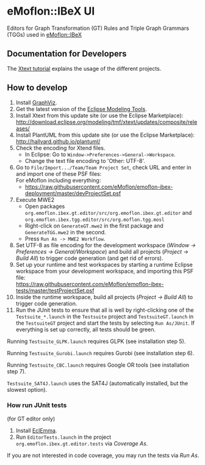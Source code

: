# eMoflon::IBeX UI
Editors for Graph Transformation (GT) Rules and Triple Graph Grammars (TGGs)
	used in [eMoflon::IBeX](https://github.com/eMoflon/emoflon-ibex)

## Documentation for Developers
The [Xtext tutorial](https://www.eclipse.org/Xtext/documentation/102_domainmodelwalkthrough.html)
	explains the usage of the different projects.

## How to develop
1. Install [GraphViz](http://www.graphviz.org/download/).
2. Get the latest version of the [Eclipse Modeling Tools](https://www.eclipse.org/downloads/packages/).
3. Install Xtext from this update site (or use the Eclipse Marketplace):
	http://download.eclipse.org/modeling/tmf/xtext/updates/composite/releases/
4. Install PlantUML from this update site (or use the Eclipse Marketplace):
	http://hallvard.github.io/plantuml/
5. Check the encoding for Xtend files.
    - In Eclipse: Go to ```Window->Preferences->General->Workspace```.
    - Change the text file encoding to 'Other: UTF-8'.
6. Go to ```File/Import.../Team/Team Project Set```, check URL and enter in and import one of these PSF files:<br/>
   For eMoflon including everything:	<br/>
	- https://raw.githubusercontent.com/eMoflon/emoflon-ibex-deployment/master/devProjectSet.psf <br/>
7. Execute MWE2
    - Open packages ```org.emoflon.ibex.gt.editor/src/org.emoflon.ibex.gt.editor``` and ```org.emoflon.ibex.tgg.editor/src/org.moflon.tgg.mosl```
    - Right-click on ```GenerateGT.mwe2``` in the first package and ```GenerateTGG.mwe2``` in the second.
    - Press ```Run As -> MWE2 Workflow```.
8. Set UTF-8 as file encoding for the development workspace (*Window &rarr; Preferences &rarr; General/Workspace*) and build all projects (*Project &rarr; Build All*) to trigger code generation (and get rid of errors).
9. Set up your runtime and test workspaces by starting a runtime Eclipse workspace
	from your development workspace, and importing this PSF file:<br/>
	https://raw.githubusercontent.com/eMoflon/emoflon-ibex-tests/master/testProjectSet.psf
10. Inside the runtime workspace, build all projects (*Project &rarr; Build All*) to trigger code generation.
11. Run the JUnit tests to ensure that all is well by right-clicking
	one of the ```Testsuite_*.launch``` in the ```Testsuite``` project
	and ```TestsuiteGT.launch``` in the ```TestsuiteGT``` project
	and start the tests by selecting ```Run As/JUnit```.
	If everything is set up correctly, all tests should be green.

Running ```Testsuite_GLPK.launch``` requires GLPK (see installation step 5).
	
Running ```Testsuite_Gurobi.launch``` requires Gurobi (see installation step 6).

Running ```Testsuite_CBC.launch``` requires Google OR tools (see installation step 7).

```Testsuite_SAT4J.launch``` uses the SAT4J (automatically installed, but the slowest option). 

### How run JUnit tests
(for GT editor only)
1. Install [EclEmma](http://www.eclemma.org/installation.html).
2. Run `EditorTests.launch` in the project `org.emoflon.ibex.gt.editor.tests` via *Coverage As*.

If you are not interested in code coverage, you may run the tests via *Run As*.
